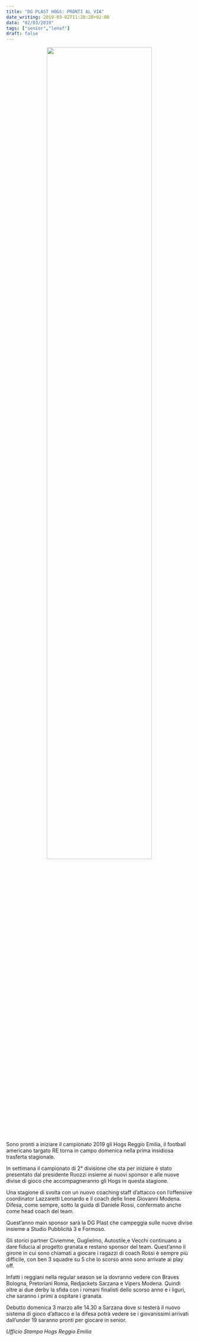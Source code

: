 ```yaml
---
title: "DG PLAST HOGS: PRONTI AL VIA"
date_writing: 2019-03-02T11:28:28+02:00
data: "02/03/2019"
tags: ["senior","lenaf"]
draft: false
---
```


<center>
<img src="../img/2019/presentazione.jpg" width=75%>
</center>

<br/>  

Sono pronti a iniziare il campionato 2019 gli Hogs Reggio Emilia, il football americano targato RE torna in campo domenica nella prima insidiosa trasferta stagionale.  
  
In settimana il campionato di 2° divisione che sta per iniziare è stato presentato dal presidente Ruozzi insieme ai nuovi sponsor e alle nuove divise di gioco che accompagneranno gli Hogs in questa stagione.  
  
Una stagione di svolta con un nuovo coaching staff d’attacco con l’offensive coordinator Lazzaretti Leonardo e il coach delle linee Giovanni Modena. Difesa, come sempre, sotto la guida di Daniele Rossi, confermato anche come head coach del team.  
  
Quest’anno main sponsor sarà la DG Plast che campeggia sulle nuove divise insieme a Studio Pubblicità 3 e Formoso.  
  
Gli storici partner Civiemme, Guglielmo, Autostile,e Vecchi continuano a dare fiducia al progetto granata e restano sponsor del team. Quest’anno il girone in cui sono chiamati a giocare i ragazzi di coach Rossi è sempre più difficile, con ben 3 squadre su 5 che lo scorso anno sono arrivate ai play off.
  
Infatti i reggiani nella regular season se la dovranno vedere con Braves Bologna, Pretoriani Roma, Redjackets Sarzana e Vipers Modena.   Quindi oltre ai due derby la sfida con i romani finalisti dello scorso anno e i liguri, che saranno i primi a ospitare i granata.  
  
Debutto domenica 3 marzo alle 14.30 a Sarzana dove si testerà il nuovo sistema di gioco d’attacco e la difesa potrà vedere se i giovanissimi arrivati dall’under 19 saranno pronti per giocare in senior.  
  

     
*Ufficio Stampa Hogs Reggio Emilia*
